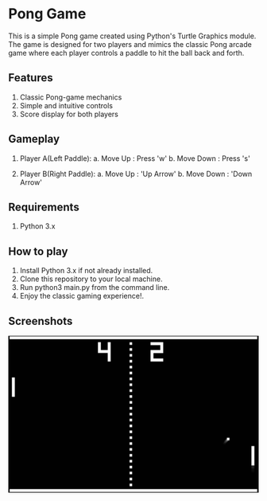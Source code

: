 # Pong Game

This is a simple Pong game created using Python's Turtle Graphics module. The game is designed for two players and mimics the classic Pong arcade game where each player controls a paddle to hit the ball back and forth.

## Features

1. Classic Pong-game mechanics
2. Simple and intuitive controls
3. Score display for both players


## Gameplay

1. Player A(Left Paddle):
    a. Move Up : Press 'w'
    b. Move Down : Press 's'

2. Player B(Right Paddle):
    a. Move Up : 'Up Arrow'
    b. Move Down : 'Down Arrow'

## Requirements

1. Python 3.x

## How to play

1. Install Python 3.x if not already installed.
2. Clone this repository to your local machine.
3. Run python3 main.py from the command line.
4. Enjoy the classic gaming experience!.

## Screenshots
![gameplay](screenshots/Pong.jpg)

